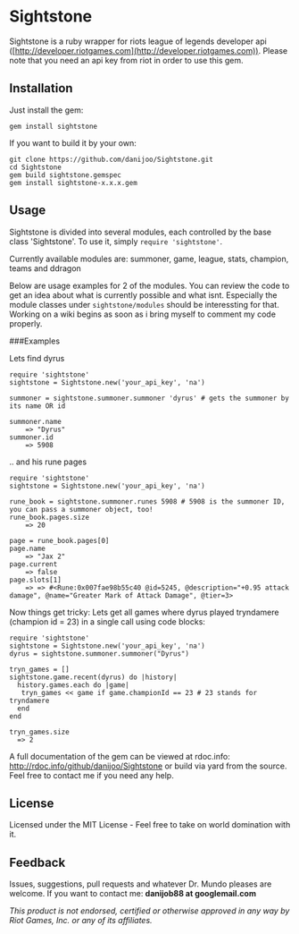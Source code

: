 Sightstone
=======

Sightstone is a ruby wrapper for riots league of legends developer api ([http://developer.riotgames.com](http://developer.riotgames.com)). Please note that you need an api key from riot in order to use this gem.


Installation
-------
Just install the gem:
```
gem install sightstone
```

If you want to build it by your own:
```
git clone https://github.com/danijoo/Sightstone.git
cd Sightstone
gem build sightstone.gemspec
gem install sightstone-x.x.x.gem
```

Usage
-------
Sightstone is divided into several modules, each controlled by the base class 'Sightstone'. To use it, simply `require 'sightstone'`.

Currently available modules are:
  summoner, game, league, stats, champion, teams and ddragon
  
Below are usage examples for 2 of the modules. You can review the code to get an idea about what is currently possible and what isnt. Especially the module classes under `sightstone/modules` should be interessting for that. Working on a wiki begins as soon as i bring myself to comment my code properly.

###Examples

Lets find dyrus
```
require 'sightstone'
sightstone = Sightstone.new('your_api_key', 'na')

summoner = sightstone.summoner.summoner 'dyrus' # gets the summoner by its name OR id

summoner.name
    => "Dyrus"
summoner.id
    => 5908
```

.. and his rune pages
``` 
require 'sightstone'
sightstone = Sightstone.new('your_api_key', 'na')

rune_book = sightstone.summoner.runes 5908 # 5908 is the summoner ID, you can pass a summoner object, too!
rune_book.pages.size
    => 20
    
page = rune_book.pages[0]
page.name
    => "Jax 2"
page.current
    => false
page.slots[1]
    => => #<Rune:0x007fae98b55c40 @id=5245, @description="+0.95 attack damage", @name="Greater Mark of Attack Damage", @tier=3>
```

Now things get tricky:
Lets get all games where dyrus played tryndamere (champion id = 23) in a single call using code blocks:

```
require 'sightstone'
sightstone = Sightstone.new('your_api_key', 'na')
dyrus = sightstone.summoner.summoner("Dyrus")

tryn_games = []
sightstone.game.recent(dyrus) do |history|
  history.games.each do |game|
   tryn_games << game if game.championId == 23 # 23 stands for tryndamere 
  end
end

tryn_games.size
  => 2
```

A full documentation of the gem can be viewed at rdoc.info: http://rdoc.info/github/danijoo/Sightstone or build via yard from the source.
Feel free to contact me if you need any help.


License
-------
Licensed under the MIT License - Feel free to take on world domination with it.

Feedback
-------
Issues, suggestions, pull requests and whatever Dr. Mundo pleases are welcome.
If you want to contact me: __danijob88 at googlemail.com__



_This product is not endorsed, certified or otherwise approved in any way by Riot Games, Inc. or any of its affiliates._
